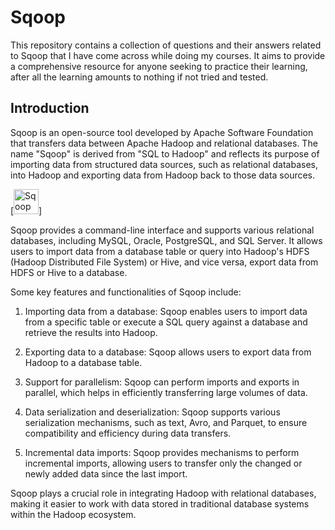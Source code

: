 # Sqoop

This repository contains a collection of questions and their answers related to Sqoop that I have come across while doing my courses. It aims to provide a comprehensive resource for anyone seeking to practice their learning, after all the learning amounts to nothing if not tried and tested.

## Introduction

Sqoop is an open-source tool developed by Apache Software Foundation that transfers data between Apache Hadoop and relational databases. The name "Sqoop" is derived from "SQL to Hadoop" and reflects its purpose of importing data from structured data sources, such as relational databases, into Hadoop and exporting data from Hadoop back to those data sources.

[<img alt="Sqoop" width="40px" src="[images/image.PNG](https://intellipaat.com/blog/what-is-apache-sqoop/)" />]


Sqoop provides a command-line interface and supports various relational databases, including MySQL, Oracle, PostgreSQL, and SQL Server. It allows users to import data from a database table or query into Hadoop's HDFS (Hadoop Distributed File System) or Hive, and vice versa, export data from HDFS or Hive to a database.

Some key features and functionalities of Sqoop include:

1. Importing data from a database: Sqoop enables users to import data from a specific table or execute a SQL query against a database and retrieve the results into Hadoop.

2. Exporting data to a database: Sqoop allows users to export data from Hadoop to a database table.

3. Support for parallelism: Sqoop can perform imports and exports in parallel, which helps in efficiently transferring large volumes of data.

4. Data serialization and deserialization: Sqoop supports various serialization mechanisms, such as text, Avro, and Parquet, to ensure compatibility and efficiency during data transfers.

5. Incremental data imports: Sqoop provides mechanisms to perform incremental imports, allowing users to transfer only the changed or newly added data since the last import.

Sqoop plays a crucial role in integrating Hadoop with relational databases, making it easier to work with data stored in traditional database systems within the Hadoop ecosystem.


